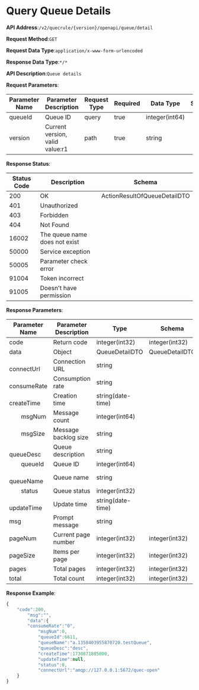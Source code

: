 # Query Queue Details


**API Address**:`/v2/quecrule/{version}/openapi/queue/detail`


**Request Method**:`GET`


**Request Data Type**:`application/x-www-form-urlencoded`


**Response Data Type**:`*/*`

**API Description**:`Queue details`

**Request Parameters**:


| Parameter Name | Parameter Description         | Request Type | Required | Data Type       | Schema |
| -------------- | ----------------------------- | ------------ | -------- | -------------- | ------ |
| queueId        | Queue ID                      | query        | true     | integer(int64) |        |
| version        | Current version, valid value:r1 | path       | true     | string         |        |


**Response Status**:


| Status Code | Description                  | Schema                       |
| ----------- | ---------------------------- | ---------------------------- |
| 200         | OK                           | ActionResultOfQueueDetailDTO |
| 401         | Unauthorized                 |                              |
| 403         | Forbidden                    |                              |
| 404         | Not Found                    |                              |
| 16002       | The queue name does not exist |                             |
| 50000       | Service exception            |                              |
| 50005       | Parameter check error        |                              |
| 91004       | Token incorrect              |                              |
| 91005       | Doesn't have permission      |                              |


**Response Parameters**:


| Parameter Name          | Parameter Description  | Type              | Schema         |
| ----------------------- | ---------------------- | ----------------- | -------------- |
| code                    | Return code            | integer(int32)    | integer(int32) |
| data                    | Object                 | QueueDetailDTO    | QueueDetailDTO |
| &emsp;&emsp;connectUrl  | Connection URL         | string            |                |
| &emsp;&emsp;consumeRate | Consumption rate       | string            |                |
| &emsp;&emsp;createTime  | Creation time          | string(date-time) |                |
| &emsp;&emsp;msgNum      | Message count          | integer(int64)    |                |
| &emsp;&emsp;msgSize     | Message backlog size   | string            |                |
| &emsp;&emsp;queueDesc   | Queue description      | string            |                |
| &emsp;&emsp;queueId     | Queue ID               | integer(int64)    |                |
| &emsp;&emsp;queueName   | Queue name             | string            |                |
| &emsp;&emsp;status      | Queue status           | integer(int32)    |                |
| &emsp;&emsp;updateTime  | Update time            | string(date-time) |                |
| msg                     | Prompt message         | string            |                |
| pageNum                 | Current page number    | integer(int32)    | integer(int32) |
| pageSize                | Items per page         | integer(int32)    | integer(int32) |
| pages                   | Total pages            | integer(int32)    | integer(int32) |
| total                   | Total count            | integer(int32)    | integer(int32) |


**Response Example**:
```javascript
{
    "code":200,
        "msg":"",
        "data":{
        "consumeRate":"0",
            "msgNum":0,
            "queueId":6611,
            "queueName":"a.1358403955870720.testQueue",
            "queueDesc":"desc",
            "createTime":1730871805000,
            "updateTime":null,
            "status":0,
            "connectUrl":"amqp://127.0.0.1:5672/quec-open"
    }
}
```

